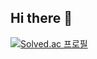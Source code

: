 ## Hi there 👋
[![Solved.ac 프로필](http://mazassumnida.wtf/api/v2/generate_badge?boj=lch0005)](https://solved.ac/lch0005)

<!--
**ekzot1212/ekzot1212** is a ✨ _special_ ✨ repository because its `README.md` (this file) appears on your GitHub profile.

Here are some ideas to get you started:

- 🔭 I’m currently working on ...
- 🌱 I’m currently learning ...
- 👯 I’m looking to collaborate on ...
- 🤔 I’m looking for help with ...
- 💬 Ask me about ...
- 📫 How to reach me: ...
- 😄 Pronouns: ...
- ⚡ Fun fact: ...
-->
